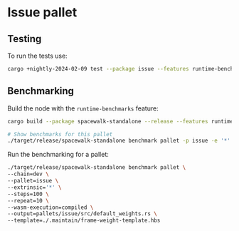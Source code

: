 # Issue pallet

## Testing

To run the tests use:

```bash
cargo +nightly-2024-02-09 test --package issue --features runtime-benchmarks
```

## Benchmarking

Build the node with the `runtime-benchmarks` feature:

```bash
cargo build --package spacewalk-standalone --release --features runtime-benchmarks
```

```bash
# Show benchmarks for this pallet
./target/release/spacewalk-standalone benchmark pallet -p issue -e '*' --list
```

Run the benchmarking for a pallet:

```bash
./target/release/spacewalk-standalone benchmark pallet \
--chain=dev \
--pallet=issue \
--extrinsic='*' \
--steps=100 \
--repeat=10 \
--wasm-execution=compiled \
--output=pallets/issue/src/default_weights.rs \
--template=./.maintain/frame-weight-template.hbs
```
